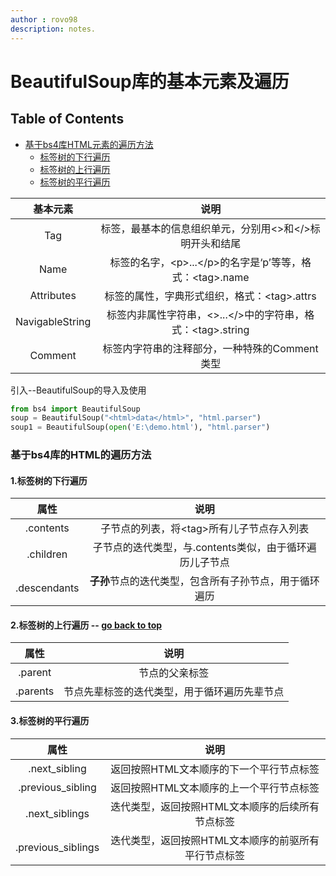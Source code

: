 ```yaml
---
author : rovo98
description: notes.
---
```


# BeautifulSoup库的基本元素及遍历

## Table of Contents

- [基于bs4库HTML元素的遍历方法](https://github.com/rovo98/python-learning/blob/master/blogs/Spider-Requests-learning/05-BeautifulSoup%E5%BA%93%E7%9A%84%E5%9F%BA%E6%9C%AC%E5%85%83%E7%B4%A0%E5%8F%8A%E9%81%8D%E5%8E%86.md#基于bs4库的html的遍历方法)
	- [标签树的下行遍历](https://github.com/rovo98/python-learning/blob/master/blogs/Spider-Requests-learning/05-BeautifulSoup%E5%BA%93%E7%9A%84%E5%9F%BA%E6%9C%AC%E5%85%83%E7%B4%A0%E5%8F%8A%E9%81%8D%E5%8E%86.md#1标签树的下行遍历)
	- [标签树的上行遍历](https://github.com/rovo98/python-learning/blob/master/blogs/Spider-Requests-learning/05-BeautifulSoup%E5%BA%93%E7%9A%84%E5%9F%BA%E6%9C%AC%E5%85%83%E7%B4%A0%E5%8F%8A%E9%81%8D%E5%8E%86.md#2标签树的上行遍历----go-back-to-top)
	- [标签树的平行遍历](https://github.com/rovo98/python-learning/blob/master/blogs/Spider-Requests-learning/05-BeautifulSoup%E5%BA%93%E7%9A%84%E5%9F%BA%E6%9C%AC%E5%85%83%E7%B4%A0%E5%8F%8A%E9%81%8D%E5%8E%86.md#3标签树的平行遍历)

|      基本元素       |                    说明                    |
| :-------------: | :--------------------------------------: |
|       Tag       |      标签，最基本的信息组织单元，分别用<>和</>标明开头和结尾      |
|      Name       | 标签的名字，\<p>...\</p>的名字是‘p’等等，格式：\<tag>.name |
|   Attributes    |       标签的属性，字典形式组织，格式：\<tag>.attrs       |
| NavigableString | 标签内非属性字符串，\<>...\</>中的字符串，格式：\<tag>.string |
|     Comment     |        标签内字符串的注释部分，一种特殊的Comment类型        |

引入--BeautifulSoup的导入及使用

```python
from bs4 import BeautifulSoup
soup = BeautifulSoup("<html>data</html>", "html.parser")
soup1 = BeautifulSoup(open('E:\demo.html'), "html.parser")
```

### 基于bs4库的HTML的遍历方法

#### 1.标签树的下行遍历

|      属性      |                说明                |
| :----------: | :------------------------------: |
|  .contents   |     子节点的列表，将\<tag>所有儿子节点存入列表     |
|  .children   | 子节点的迭代类型，与.contents类似，由于循环遍历儿子节点 |
| .descendants |  **子孙**节点的迭代类型，包含所有子孙节点，用于循环遍历   |

#### 2.标签树的上行遍历 -- [go back to top](https://github.com/rovo98/python-learning/blob/master/blogs/Spider-Requests-learning/05-BeautifulSoup%E5%BA%93%E7%9A%84%E5%9F%BA%E6%9C%AC%E5%85%83%E7%B4%A0%E5%8F%8A%E9%81%8D%E5%8E%86.md#beautifulsoup库的基本元素及遍历)

|    属性    |           说明           |
| :------: | :--------------------: |
| .parent  |        节点的父亲标签         |
| .parents | 节点先辈标签的迭代类型，用于循环遍历先辈节点 |

#### 3.标签树的平行遍历

|         属性         |              说明              |
| :----------------: | :--------------------------: |
|   .next_sibling    |    返回按照HTML文本顺序的下一个平行节点标签    |
| .previous_sibling  |    返回按照HTML文本顺序的上一个平行节点标签    |
|   .next_siblings   |  迭代类型，返回按照HTML文本顺序的后续所有节点标签  |
| .previous_siblings | 迭代类型，返回按照HTML文本顺序的前驱所有平行节点标签 |

